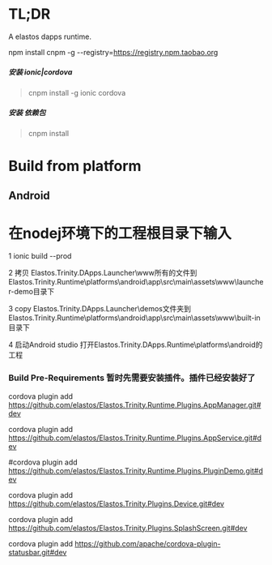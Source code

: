 # TL;DR
A elastos dapps runtime.


npm install cnpm -g --registry=https://registry.npm.taobao.org

##### 安装 ionic|cordova
> cnpm install -g ionic cordova 
##### 安装 依赖包
> cnpm install




# Build from platform

## Android
# 在nodej环境下的工程根目录下输入
1 ionic build --prod

2 拷贝 Elastos.Trinity.DApps.Launcher\www所有的文件到Elastos.Trinity.Runtime\platforms\android\app\src\main\assets\www\launcher-demo目录下

3  copy Elastos.Trinity.DApps.Launcher\demos文件夹到Elastos.Trinity.Runtime\platforms\android\app\src\main\assets\www\built-in目录下

4 启动Android studio  打开Elastos.Trinity.DApps.Runtime\platforms\android的工程



### Build Pre-Requirements  暂时先需要安装插件。插件已经安装好了

cordova plugin add https://github.com/elastos/Elastos.Trinity.Runtime.Plugins.AppManager.git#dev

cordova plugin add https://github.com/elastos/Elastos.Trinity.Runtime.Plugins.AppService.git#dev

#cordova plugin add https://github.com/elastos/Elastos.Trinity.Runtime.Plugins.PluginDemo.git#dev

cordova plugin add  https://github.com/elastos/Elastos.Trinity.Plugins.Device.git#dev

cordova plugin add https://github.com/elastos/Elastos.Trinity.Plugins.SplashScreen.git#dev

cordova plugin add https://github.com/apache/cordova-plugin-statusbar.git#dev

